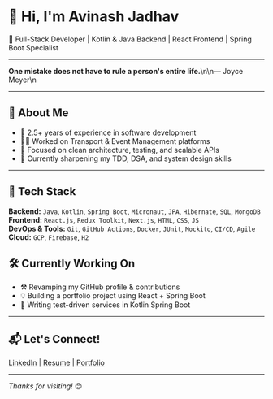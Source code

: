 # 👋 Hi, I'm Avinash Jadhav

🚀 Full-Stack Developer | Kotlin & Java Backend | React Frontend | Spring Boot Specialist

---

<!-- START_QUOTE -->
**One mistake does not have to rule a person's entire life.**\n\n— Joyce Meyer\n
<!-- END_QUOTE -->

---

## 🧠 About Me

- 💼 2.5+ years of experience in software development
- 🧑‍💻 Worked on Transport & Event Management platforms
- 🔁 Focused on clean architecture, testing, and scalable APIs
- 🌱 Currently sharpening my TDD, DSA, and system design skills

---

## 🔧 Tech Stack

**Backend:** `Java`, `Kotlin`, `Spring Boot`, `Micronaut`, `JPA`, `Hibernate`, `SQL`, `MongoDB`  
**Frontend:** `React.js`, `Redux Toolkit`, `Next.js`, `HTML`, `CSS`, `JS`  
**DevOps & Tools:** `Git`, `GitHub Actions`, `Docker`, `JUnit`, `Mockito`, `CI/CD`, `Agile`  
**Cloud:** `GCP`, `Firebase`, `H2`


## 🛠️ Currently Working On

- ⚒️ Revamping my GitHub profile & contributions
- 💡 Building a portfolio project using React + Spring Boot
- 🧪 Writing test-driven services in Kotlin Spring Boot

---

## 📬 Let's Connect!

[LinkedIn](https://www.linkedin.com/in/avinash-jadhav-1b5b28220) | [Resume](#) | [Portfolio](#)

---

_Thanks for visiting!_ 😊
